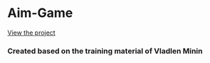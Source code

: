 # Aim-Game

[View the project](https://pixelcarnival.github.io/Aim-Game/)

### Created based on the training material of Vladlen Minin
